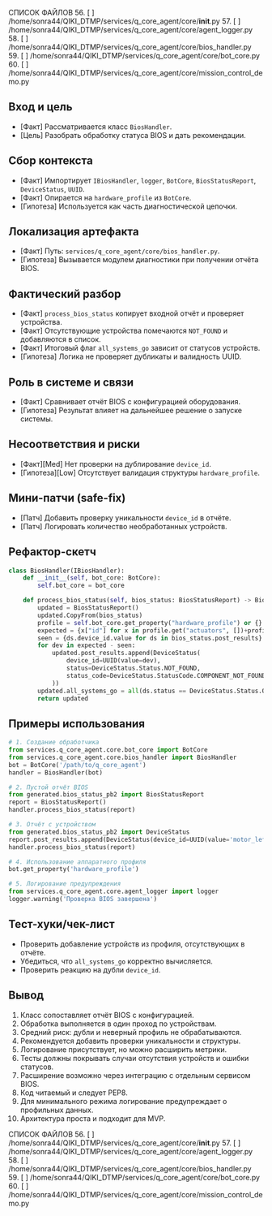 СПИСОК ФАЙЛОВ
56. [ ] /home/sonra44/QIKI_DTMP/services/q_core_agent/core/__init__.py
57. [ ] /home/sonra44/QIKI_DTMP/services/q_core_agent/core/agent_logger.py
58. [ ] /home/sonra44/QIKI_DTMP/services/q_core_agent/core/bios_handler.py
59. [ ] /home/sonra44/QIKI_DTMP/services/q_core_agent/core/bot_core.py
60. [ ] /home/sonra44/QIKI_DTMP/services/q_core_agent/core/mission_control_demo.py

## Вход и цель
- [Факт] Рассматривается класс `BiosHandler`.
- [Цель] Разобрать обработку статуса BIOS и дать рекомендации.

## Сбор контекста
- [Факт] Импортирует `IBiosHandler`, `logger`, `BotCore`, `BiosStatusReport`, `DeviceStatus`, `UUID`.
- [Факт] Опирается на `hardware_profile` из `BotCore`.
- [Гипотеза] Используется как часть диагностической цепочки.

## Локализация артефакта
- [Факт] Путь: `services/q_core_agent/core/bios_handler.py`.
- [Гипотеза] Вызывается модулем диагностики при получении отчёта BIOS.

## Фактический разбор
- [Факт] `process_bios_status` копирует входной отчёт и проверяет устройства.
- [Факт] Отсутствующие устройства помечаются `NOT_FOUND` и добавляются в список.
- [Факт] Итоговый флаг `all_systems_go` зависит от статусов устройств.
- [Гипотеза] Логика не проверяет дубликаты и валидность UUID.

## Роль в системе и связи
- [Факт] Сравнивает отчёт BIOS с конфигурацией оборудования.
- [Гипотеза] Результат влияет на дальнейшее решение о запуске системы.

## Несоответствия и риски
- [Факт][Med] Нет проверки на дублирование `device_id`.
- [Гипотеза][Low] Отсутствует валидация структуры `hardware_profile`.

## Мини-патчи (safe-fix)
- [Патч] Добавить проверку уникальности `device_id` в отчёте.
- [Патч] Логировать количество необработанных устройств.

## Рефактор-скетч
```python
class BiosHandler(IBiosHandler):
    def __init__(self, bot_core: BotCore):
        self.bot_core = bot_core

    def process_bios_status(self, bios_status: BiosStatusReport) -> BiosStatusReport:
        updated = BiosStatusReport()
        updated.CopyFrom(bios_status)
        profile = self.bot_core.get_property("hardware_profile") or {}
        expected = {x["id"] for x in profile.get("actuators", [])+profile.get("sensors", [])}
        seen = {ds.device_id.value for ds in bios_status.post_results}
        for dev in expected - seen:
            updated.post_results.append(DeviceStatus(
                device_id=UUID(value=dev),
                status=DeviceStatus.Status.NOT_FOUND,
                status_code=DeviceStatus.StatusCode.COMPONENT_NOT_FOUND
            ))
        updated.all_systems_go = all(ds.status == DeviceStatus.Status.OK for ds in updated.post_results)
        return updated
```

## Примеры использования
```python
# 1. Создание обработчика
from services.q_core_agent.core.bot_core import BotCore
from services.q_core_agent.core.bios_handler import BiosHandler
bot = BotCore('/path/to/q_core_agent')
handler = BiosHandler(bot)

# 2. Пустой отчёт BIOS
from generated.bios_status_pb2 import BiosStatusReport
report = BiosStatusReport()
handler.process_bios_status(report)

# 3. Отчёт с устройством
from generated.bios_status_pb2 import DeviceStatus
report.post_results.append(DeviceStatus(device_id=UUID(value='motor_left')))
handler.process_bios_status(report)

# 4. Использование аппаратного профиля
bot.get_property('hardware_profile')

# 5. Логирование предупреждения
from services.q_core_agent.core.agent_logger import logger
logger.warning('Проверка BIOS завершена')
```

## Тест-хуки/чек-лист
- Проверить добавление устройств из профиля, отсутствующих в отчёте.
- Убедиться, что `all_systems_go` корректно вычисляется.
- Проверить реакцию на дубли `device_id`.

## Вывод
1. Класс сопоставляет отчёт BIOS с конфигурацией.
2. Обработка выполняется в один проход по устройствам.
3. Средний риск: дубли и неверный профиль не обрабатываются.
4. Рекомендуется добавить проверки уникальности и структуры.
5. Логирование присутствует, но можно расширить метрики.
6. Тесты должны покрывать случаи отсутствия устройств и ошибки статусов.
7. Расширение возможно через интеграцию с отдельным сервисом BIOS.
8. Код читаемый и следует PEP8.
9. Для минимального режима логирование предупреждает о профильных данных.
10. Архитектура проста и подходит для MVP.

СПИСОК ФАЙЛОВ
56. [ ] /home/sonra44/QIKI_DTMP/services/q_core_agent/core/__init__.py
57. [ ] /home/sonra44/QIKI_DTMP/services/q_core_agent/core/agent_logger.py
58. [ ] /home/sonra44/QIKI_DTMP/services/q_core_agent/core/bios_handler.py
59. [ ] /home/sonra44/QIKI_DTMP/services/q_core_agent/core/bot_core.py
60. [ ] /home/sonra44/QIKI_DTMP/services/q_core_agent/core/mission_control_demo.py
